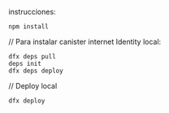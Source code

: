 instrucciones:
```
npm install
```
// Para instalar canister internet Identity local:
```
dfx deps pull
deps init
dfx deps deploy
```
// Deploy local 
```
dfx deploy
```